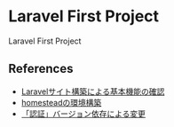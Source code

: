 # Laravel First Project

Laravel First Project

## References

- [Laravelサイト構築による基本機能の確認](http://site.oganity.pw/116/)
- [homesteadの環境構築](http://blog.hrendoh.com/setting-up-laravel-local-dev-environment-with-homestead/)
- [「認証」バージョン依存による変更](https://readouble.com/laravel/5.3/ja/authentication.html)

